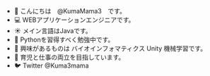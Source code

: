 - 👋 こんにちは　@KumaMama3　です。
- 💻 WEBアプリケーションエンジニアです。
- ☀ メイン言語はJavaです。
- 🌙 Pythonを習得すべく勉強中です。
- 👀 興味があるものは バイオインフォマティクス Unity 機械学習です。
- 👶 育児と仕事の両立を目指しています。
- 🐦 Twitter @Kuma3mama

<!---
KumaMama3/KumaMama3 is a ✨ special ✨ repository because its `README.md` (this file) appears on your GitHub profile.
You can click the Preview link to take a look at your changes.
--->
